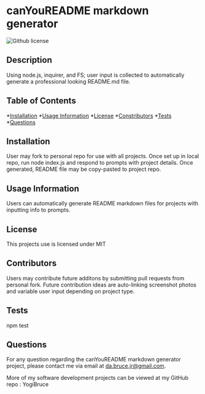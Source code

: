 # canYouREADME markdown generator
  ![Github license](https://img.shields.io/badge/license-MIT-blue.svg)

  ## Description
  Using node.js, inquirer, and FS; user input is collected to automatically generate a professional looking README.md file.

  ## Table of Contents
  *[Installation](#installation)
  *[Usage Information](#usage)
  *[License](#license)
  *[Constributors](#contributors)
  *[Tests](#tests)
  *[Questions](#questions)

  ## Installation
  User may fork to personal repo for use with all projects. Once set up in local repo, run node index.js and respond to prompts with project details. Once generated, README file may be copy-pasted to project repo.

  ## Usage Information
  Users can automatically generate README markdown files for projects with inputting info to prompts.
  
  ## License
  This projects use is licensed under MIT

  ## Contributors
  Users may contribute future additons by submitting pull requests from personal fork. Future contribution ideas are auto-linking screenshot photos and variable user input depending on project type.

  ## Tests
  npm test

  ## Questions

  For any question regarding the canYouREADME markdown generator project, please contact me via email at da.bruce.jr@gmail.com.

  More of my software development projects can be viewed at my GitHub repo : YogiBruce

